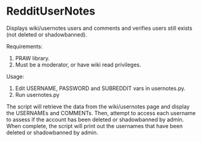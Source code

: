 RedditUserNotes
===============

Displays wiki/usernotes users and comments and verifies users still exists (not deleted or shadowbanned).


Requirements:

1. PRAW library.
2. Must be a moderator, or have wiki read privileges.


Usage:

1. Edit USERNAME, PASSWORD and SUBREDDIT vars in usernotes.py.
2. Run usernotes.py

The script will retrieve the data from the wiki/usernotes page and display the USERNAMEs and COMMENTs.  Then, attempt to access each username to assess if the account has been deleted or shadowbanned by admin. When complete, the script will print out the usernames that have been deleted or shadowbanned by admin.
